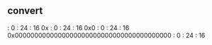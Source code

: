 ## convert

 : 0 : 24 : 16
0x : 0 : 24 : 16
0x0 : 0 : 24 : 16
0x0000000000000000000000000000000000000000 : 0 : 24 : 16

